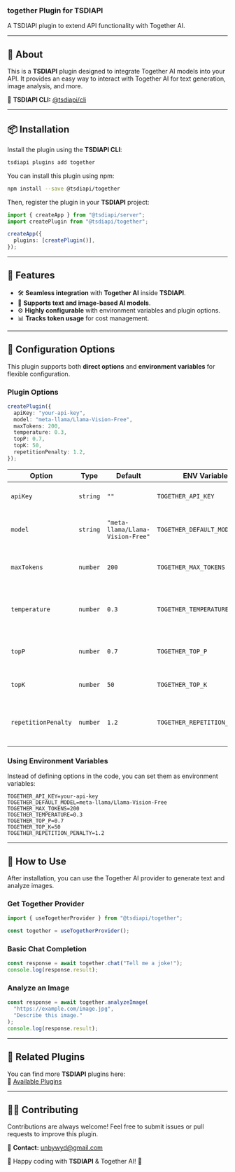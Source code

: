 ### **together Plugin for TSDIAPI**

A TSDIAPI plugin to extend API functionality with Together AI.

---

## 📌 About

This is a **TSDIAPI** plugin designed to integrate Together AI models into your API. It provides an easy way to interact with Together AI for text generation, image analysis, and more.

🔗 **TSDIAPI CLI:** [@tsdiapi/cli](https://www.npmjs.com/package/@tsdiapi/cli)

---

## 📦 Installation

Install the plugin using the **TSDIAPI CLI**:

```bash
tsdiapi plugins add together
```

You can install this plugin using npm:

```bash
npm install --save @tsdiapi/together
```

Then, register the plugin in your **TSDIAPI** project:

```typescript
import { createApp } from "@tsdiapi/server";
import createPlugin from "@tsdiapi/together";

createApp({
  plugins: [createPlugin()],
});
```

---

## 🚀 Features

- 🛠 **Seamless integration** with **Together AI** inside **TSDIAPI**.
- 🎨 **Supports text and image-based AI models**.
- ⚙ **Highly configurable** with environment variables and plugin options.
- 📊 **Tracks token usage** for cost management.

---

## 🔧 **Configuration Options**

This plugin supports both **direct options** and **environment variables** for flexible configuration.

### **Plugin Options**

```typescript
createPlugin({
  apiKey: "your-api-key",
  model: "meta-llama/Llama-Vision-Free",
  maxTokens: 200,
  temperature: 0.3,
  topP: 0.7,
  topK: 50,
  repetitionPenalty: 1.2,
});
```

| Option              | Type     | Default                          | ENV Variable                  | Description                                           |
| ------------------- | -------- | -------------------------------- | ----------------------------- | ----------------------------------------------------- |
| `apiKey`            | `string` | `""`                             | `TOGETHER_API_KEY`            | Together AI API key _(Required)_                      |
| `model`             | `string` | `"meta-llama/Llama-Vision-Free"` | `TOGETHER_DEFAULT_MODEL`      | Default Together AI model to use                      |
| `maxTokens`         | `number` | `200`                            | `TOGETHER_MAX_TOKENS`         | Maximum number of tokens per response                 |
| `temperature`       | `number` | `0.3`                            | `TOGETHER_TEMPERATURE`        | Sampling temperature for response randomness          |
| `topP`              | `number` | `0.7`                            | `TOGETHER_TOP_P`              | Top-p (nucleus sampling) value                        |
| `topK`              | `number` | `50`                             | `TOGETHER_TOP_K`              | Top-k sampling value                                  |
| `repetitionPenalty` | `number` | `1.2`                            | `TOGETHER_REPETITION_PENALTY` | Repetition penalty for controlling repeated responses |

### **Using Environment Variables**

Instead of defining options in the code, you can set them as environment variables:

```env
TOGETHER_API_KEY=your-api-key
TOGETHER_DEFAULT_MODEL=meta-llama/Llama-Vision-Free
TOGETHER_MAX_TOKENS=200
TOGETHER_TEMPERATURE=0.3
TOGETHER_TOP_P=0.7
TOGETHER_TOP_K=50
TOGETHER_REPETITION_PENALTY=1.2
```

---

## 📌 **How to Use**

After installation, you can use the Together AI provider to generate text and analyze images.

### **Get Together Provider**

```typescript
import { useTogetherProvider } from "@tsdiapi/together";

const together = useTogetherProvider();
```

### **Basic Chat Completion**

```typescript
const response = await together.chat("Tell me a joke!");
console.log(response.result);
```

### **Analyze an Image**

```typescript
const response = await together.analyzeImage(
  "https://example.com/image.jpg",
  "Describe this image."
);
console.log(response.result);
```

---

## 🔗 **Related Plugins**

You can find more **TSDIAPI** plugins here:  
🔗 [Available Plugins](https://www.npmjs.com/search?q=%40tsdiapi)

---

## 👨‍💻 **Contributing**

Contributions are always welcome! Feel free to submit issues or pull requests to improve this plugin.

📧 **Contact:** unbywyd@gmail.com

🚀 Happy coding with **TSDIAPI** & Together AI! 🎉
